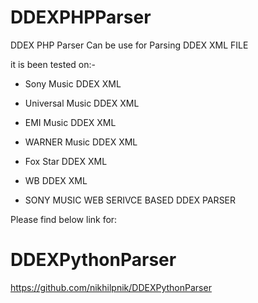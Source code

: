 # DDEXPHPParser
DDEX PHP Parser Can be use for Parsing DDEX XML FILE

it is been tested on:-
* Sony Music DDEX XML
* Universal Music DDEX XML
* EMI Music DDEX XML
* WARNER Music DDEX XML
* Fox Star DDEX XML
* WB DDEX XML

* SONY MUSIC WEB SERIVCE BASED DDEX PARSER

Please find below link for:

# DDEXPythonParser
https://github.com/nikhilpnik/DDEXPythonParser
